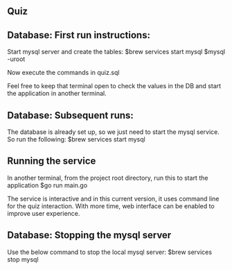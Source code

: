 ## Quiz

## Database: First run instructions:
Start mysql server and create the tables:
$brew services start mysql
$mysql -uroot

Now execute the commands in quiz.sql

Feel free to keep that terminal open to check the values in the DB and start the application in another terminal.

## Database: Subsequent runs:
The database is already set up, so we just need to start the mysql service. So run the following:
$brew services start mysql

## Running the service
In another terminal, from the project root directory, run this to start the application
$go run main.go

The service is interactive and in this current version, it uses command line for the quiz interaction.
With more time, web interface can be enabled to improve user experience.

## Database: Stopping the mysql server
Use the below command to stop the local mysql server:
$brew services stop mysql